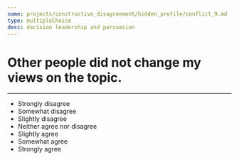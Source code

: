 ```yaml
---
name: projects/constructive_disagreement/hidden_profile/conflict_9.md
type: multipleChoice
desc: decision leadership and persuasion
---
```


# Other people did not change my views on the topic.

---

- Strongly disagree
- Somewhat disagree
- Slightly disagree
- Neither agree nor disagree
- Slightly agree
- Somewhat agree
- Strongly agree
